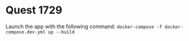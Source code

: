 # Quest 1729

Launch the app with the following command: `docker-compose -f docker-compose.dev.yml up --build`
